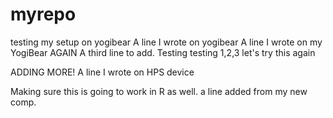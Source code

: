 # myrepo
testing my setup on yogibear
A line I wrote on yogibear
A line I wrote on my YogiBear AGAIN
A third line to add.
Testing testing 1,2,3
let's try this again

ADDING MORE! A line I wrote on HPS device

Making sure this is going to work in R as well. a line added from my new comp.
